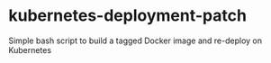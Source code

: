 # kubernetes-deployment-patch
Simple bash script to build a tagged Docker image and re-deploy on Kubernetes
